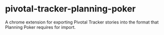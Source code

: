 # pivotal-tracker-planning-poker
A chrome extension for exporting Pivotal Tracker stories into the format that Planning Poker requires for import.
